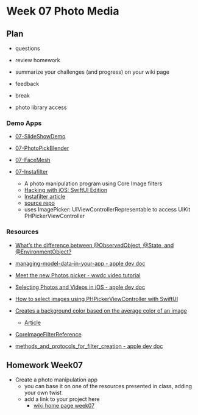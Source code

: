 # Week 07 Photo Media

## Plan

- questions

- review homework

- summarize your challenges (and progress) on your wiki page

- feedback

- break

- photo library access

### Demo Apps

- [07-SlideShowDemo](https://github.com/mobilelabclass-itp/07-SlideShowDemo)

- [07-PhotoPickBlender](https://github.com/mobilelabclass-itp/07-PhotoPickBlender)

- [07-FaceMesh](https://github.com/mobilelabclass-itp/07-FaceMesh)

- [07-Instafilter](https://github.com/mobilelabclass-itp/07-Instafilter)
  - A photo manipulation program using Core Image filters
  - [Hacking with iOS: SwiftUI Edition](https://www.hackingwithswift.com/books/ios-swiftui)
  - [Instafilter article](https://www.hackingwithswift.com/books/ios-swiftui/instafilter-introduction)
  - [source repo](https://github.com/twostraws/HackingWithSwift/tree/main/SwiftUI/project13)
  - uses ImagePicker: UIViewControllerRepresentable to access UIKit PHPickerViewController

### Resources

- [What’s the difference between @ObservedObject, @State, and @EnvironmentObject?](https://www.hackingwithswift.com/quick-start/swiftui/whats-the-difference-between-observedobject-state-and-environmentobject)

- [managing-model-data-in-your-app - apple dev doc](https://developer.apple.com/documentation/swiftui/managing-model-data-in-your-app)

- [Meet the new Photos picker - wwdc video tutorial](https://developer.apple.com/videos/play/wwdc2020/10652/)

- [Selecting Photos and Videos in iOS - apple dev doc](https://developer.apple.com/documentation/photokit/selecting_photos_and_videos_in_ios)

- [How to select images using PHPickerViewController with SwiftUI](https://levelup.gitconnected.com/how-to-select-images-using-phpickerviewcontroller-with-swiftui-da8bd3ec3d05)

<!-- - [How to obtain photo data/metadata after being picked in PHPickerViewController?](https://developer.apple.com/forums/thread/654898) -->

- [Creates a background color based on the average color of an image](https://github.com/bbaars/UIImageAverageColor)

  - [Article](https://medium.com/swlh/swiftui-read-the-average-color-of-an-image-c736adb43000)

- [CoreImageFilterReference ](https://developer.apple.com/library/archive/documentation/GraphicsImaging/Reference/CoreImageFilterReference/index.html)

- [methods_and_protocols_for_filter_creation - apple dev doc](https://developer.apple.com/documentation/coreimage/methods_and_protocols_for_filter_creation)

## Homework Week07

- Create a photo manipulation app
  - you can base it on one of the resources presented in class, adding your own twist
  - add a link to your project here
    - [wiki home page week07](https://github.com/mobilelabclass-itp/content-2023/wiki#week-07-homework)
